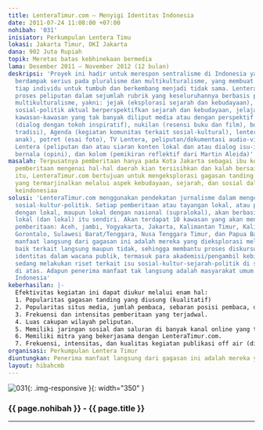 ```yaml
---
title: LenteraTimur.com – Menyigi Identitas Indonesia
date: 2011-07-24 11:08:00 +07:00
nohibah: '031'
inisiator: Perkumpulan Lentera Timu
lokasi: Jakarta Timur, DKI Jakarta
dana: 902 Juta Rupiah
topik: Meretas batas kebhinekaan bermedia
lama: Desember 2011 – November 2012 (12 bulan)
deskripsi: 'Proyek ini hadir untuk merespon sentralisme di Indonesia yang dianggap
  berdampak serius pada pluralisme dan multikulturalisme, yang membuat hak dan peluang
  tiap individu untuk tumbuh dan berkembang menjadi tidak sama. LenteraTimur.com membagi
  proses peliputan dalam sejumlah rubrik yang keseluruhannya berbasis pluralisme dan
  multikulturalisme, yakni: jejak (eksplorasi sejarah dan kebudayaan), kasatmata (fenomena
  sosial-politik aktual berperspektifkan sejarah dan kebudayaan, jelajah (eksplorasi
  kawasan-kawasan yang tak banyak diliput media atau dengan perspektif lokal), eksklusif
  (dialog dengan tokoh inspiratif), nukilan (resensi buku dan film), boga (kuliner
  tradisi), Agenda (kegiatan komunitas terkait sosial-kultural), lentera Anak (perspektif
  anak), potret (esai foto), TV Lentera, peliputan/dokumentasi audio-visual), Radio
  Lentera (peliputan dan atau siaran konten lokal dan atau dialog isu-isu aktual),
  bernala (opini), dan kolom (pemikiran reflektif dari Martin Aleida)'
masalah: Terpusatnya pemberitaan hanya pada Kota Jakarta sebagai ibu kota, sedangkan
  pemberitaan mengenai hal-hal daerah kian tersisihkan dan kalah bersaing. Oleh karena
  itu, LenteraTimur.com bertujuan untuk mengeksplorasi gagasan tanding dari mereka
  yang termarjinalkan melalui aspek kebudayaan, sejarah, dan sosial dalam membaca
  keindonesiaa
solusi: 'LenteraTimur.com menggunakan pendekatan jurnalisme dalam mengeksplorasi isu-isu
  sosial-kultur-politik. Setiap pemberitaan atau tayangan lokal, atau perjumpaan lokal
  dengan lokal, maupun lokal dengan nasional (supralokal), akan berbasiskan perspektif
  lokal (dan lokal) itu sendiri. Akan terdapat 10 kawasan yang akan menjadi sumber
  pemberitaan: Aceh, jambi, Yogyakarta, Jakarta, Kalimantan Timur, Kalimantan Barat,
  Gorontalo, Sulawesi Barat/Tenggara, Nusa Tenggara Timur, dan Papua Barat. Penerima
  manfaat langsung dari gagasan ini adalah mereka yang dieksplorasi melalui pemberitaan,
  baik terkait langsung maupun tidak, sehingga membantu proses diskursus aktualisasi
  identitas dalam wacana publik, termasuk para akademisi/pengambil kebijakan yang
  sedang melakukan riset terkait isu sosial-kultur-sejarah-politik di sepuluh kawasan
  di atas. Adapun penerima manfaat tak langsung adalah masyarakat umum di seluruh
  Indonesia'
keberhasilan: |-
  Efektivitas kegiatan ini dapat diukur melalui enam hal:
  1. Popularitas gagasan tanding yang diusung (kualitatif)
  2. Popularitas situs media, jumlah pembaca, sebaran posisi pembaca, dan respon masyarakat yang dapat dipantau melalui situs pengukur www.alexa.com, Cpanel, dan Google Analytics.
  3. Frekuensi dan intensitas pemberitaan yang terjadwal.
  4. Luas cakupan wilayah peliputan.
  5. Memiliki jaringan sosial dan saluran di banyak kanal online yang terhubung dengan LenteraTimur.com.
  6. Memiliki mitra yang bekerjasama dengan LenteraTimur.com.
  7. Frekuensi, intensitas, dan kualitas kegiatan publikasi off air (dialog, seminar, dll)
organisasi: Perkumpulan Lentera Timur
diuntungkan: Penerima manfaat langsung dari gagasan ini adalah mereka yang dieksplorasi melalui pemberitaan, baik terkait langsung maupun tidak, sehingga membantu proses diskursus aktualisasi identitas dalam wacana publik, termasuk para akademisi/pengambil kebijakan yang sedang melakukan riset terkait isu sosial-kultur-sejarah-politik di sepuluh kawasan di atas. Adapun penerima manfaat tak langsung adalah masyarakat umum di seluruh Indonesia.
layout: hibahcmb
---
```


![031](/static/img/hibahcmb/031.png){: .img-responsive }{: width="350" }

### {{ page.nohibah }} - {{ page.title }}

---
